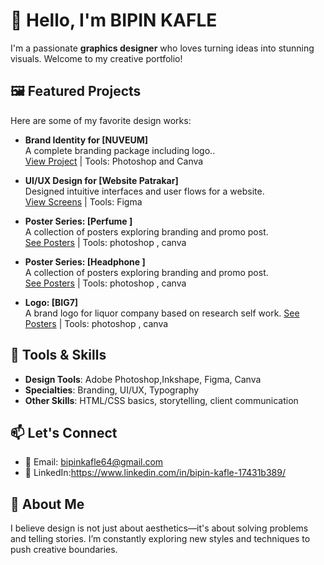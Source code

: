 # 👋 Hello, I'm BIPIN KAFLE

I'm a passionate **graphics designer** who loves turning ideas into stunning visuals. Welcome to my creative portfolio!

## 🖼️ Featured Projects

Here are some of my favorite design works:

- **Brand Identity for [NUVEUM]**  
  A complete branding package including logo..  
  [View Project](https://drive.google.com/file/d/1i2Pn49TbqDehCzb2VvLIamawJeQOoPSB/view?usp=drive_link) | Tools: Photoshop and Canva 

- **UI/UX Design for [Website Patrakar]**  
  Designed intuitive interfaces and user flows for a website.  
  [View Screens](https://www.figma.com/design/z5BZDW0XRJe9jm9zS8wKQc/Figma-basics?m=auto&t=o9wo5CNLEppJuJXh-6) | Tools: Figma

- **Poster Series: [Perfume ]**  
  A collection of posters exploring branding and promo post.  
  [See Posters](https://drive.google.com/file/d/1cpWrihhjEe9LgUgn3J517iWZIQ-DmVVN/view?usp=drive_link) | Tools: photoshop , canva

- **Poster Series: [Headphone ]**  
  A collection of posters exploring branding and promo post.  
  [See Posters](https://drive.google.com/file/d/14e2fmpWic4xoxiZD__1bZIdzRV83NU86/view?usp=drive_link) | Tools: photoshop , canva

- **Logo: [BIG7]**  
  A brand logo for liquor company based on research self work. 
  [See Posters](https://drive.google.com/file/d/1GXQY1W7PzfGV_EW-jnSJLNLVTUaXOofE/view?usp=drive_link) | Tools: photoshop , canva

  
  
## 🧰 Tools & Skills

- **Design Tools**: Adobe Photoshop,Inkshape, Figma, Canva  
- **Specialties**: Branding, UI/UX, Typography
- **Other Skills**: HTML/CSS basics, storytelling, client communication

## 📫 Let's Connect

- 📧 Email: bipinkafle64@gmail.com 
- 💼 LinkedIn:https://www.linkedin.com/in/bipin-kafle-17431b389/

## 🌟 About Me

I believe design is not just about aesthetics—it's about solving problems and telling stories. I’m constantly exploring new styles and techniques to push creative boundaries.

